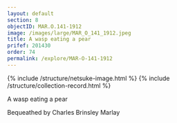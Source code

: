 ```yaml
---
layout: default
section: 8
objectID: MAR.O.141-1912
image: /images/large/MAR_O_141_1912.jpeg
title: A wasp eating a pear
prifef: 201430
order: 74
permalink: /explore/MAR-O-141-1912
---
```

{% include /structure/netsuke-image.html %}
{% include /structure/collection-record.html %}

A wasp eating a pear

Bequeathed by Charles Brinsley Marlay
